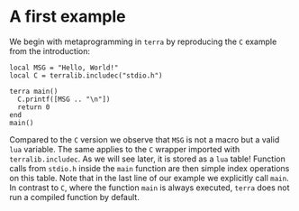 # A first example
We begin with metaprogramming in `terra` by reproducing the `C` example from
the introduction:
```terra
local MSG = "Hello, World!"
local C = terralib.includec("stdio.h")

terra main()
  C.printf([MSG .. "\n"])
  return 0
end
main()
```
Compared to the `C` version we observe that `MSG` is not a macro but a valid
`lua` variable. The same applies to the `C` wrapper imported with `terralib.includec`.
As we will see later, it is stored as a `lua` table!
Function calls from `stdio.h` inside the `main` function are then simple index
operations on this table. Note that in the last line of our example we explicitly
call `main`. In contrast to `C`, where the function `main` is always executed,
`terra` does not run a compiled function by default.
